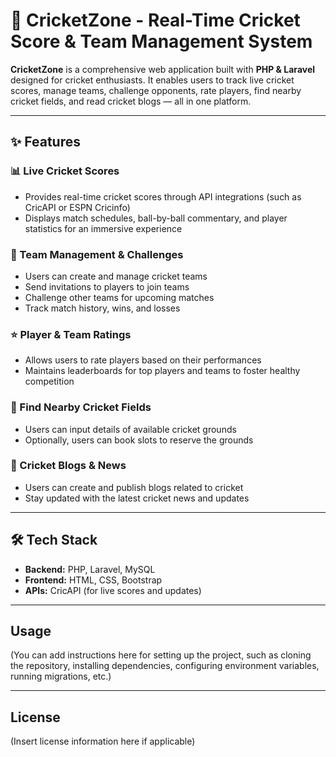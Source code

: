 # 🏏 CricketZone - Real-Time Cricket Score & Team Management System

**CricketZone** is a comprehensive web application built with **PHP & Laravel** designed for cricket enthusiasts. It enables users to track live cricket scores, manage teams, challenge opponents, rate players, find nearby cricket fields, and read cricket blogs — all in one platform.

---

## ✨ Features

### 📊 Live Cricket Scores
- Provides real-time cricket scores through API integrations (such as CricAPI or ESPN Cricinfo)
- Displays match schedules, ball-by-ball commentary, and player statistics for an immersive experience

### 👥 Team Management & Challenges
- Users can create and manage cricket teams
- Send invitations to players to join teams
- Challenge other teams for upcoming matches
- Track match history, wins, and losses

### ⭐ Player & Team Ratings
- Allows users to rate players based on their performances
- Maintains leaderboards for top players and teams to foster healthy competition

### 📍 Find Nearby Cricket Fields
- Users can input details of available cricket grounds
- Optionally, users can book slots to reserve the grounds

### 📝 Cricket Blogs & News
- Users can create and publish blogs related to cricket
- Stay updated with the latest cricket news and updates

---

## 🛠️ Tech Stack
- **Backend:** PHP, Laravel, MySQL
- **Frontend:** HTML, CSS, Bootstrap
- **APIs:** CricAPI (for live scores and updates)

---

## Usage
(You can add instructions here for setting up the project, such as cloning the repository, installing dependencies, configuring environment variables, running migrations, etc.)

---

## License
(Insert license information here if applicable)





 
 
